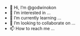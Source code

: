 - 👋 Hi, I’m @godwinokon
- 👀 I’m interested in ...
- 🌱 I’m currently learning ...
- 💞️ I’m looking to collaborate on ...
- 📫 How to reach me ...

<!---
godwinokon/godwinokon is a ✨ special ✨ repository because its `README.md` (this file) appears on your GitHub profile.
You can click the Preview link to take a look at your changes.
--->
